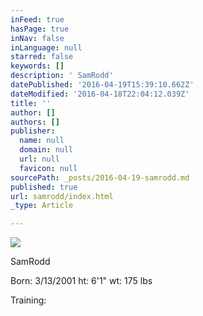 ```yaml
---
inFeed: true
hasPage: true
inNav: false
inLanguage: null
starred: false
keywords: []
description: ' SamRodd'
datePublished: '2016-04-19T15:39:10.662Z'
dateModified: '2016-04-18T22:04:12.039Z'
title: ''
author: []
authors: []
publisher:
  name: null
  domain: null
  url: null
  favicon: null
sourcePath: _posts/2016-04-19-samrodd.md
published: true
url: samrodd/index.html
_type: Article

---
```

![](https://the-grid-user-content.s3-us-west-2.amazonaws.com/090e0130-c9bb-4a1d-b67c-ecdccf4dbcae.jpg)

SamRodd

Born: 3/13/2001 ht: 6'1" wt: 175 lbs

Training: